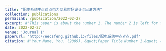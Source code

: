 ```yaml
---
title: "配电系统中点对点电力交易市场设计与出清方法"
collection: publications
permalink: /publication/2022-02-27
excerpt: #'This paper is about the number 1. The number 2 is left for future work.'
date: 2022-02-27
venue: 'Journal 1'
paperurl: 'http://eecsfeng.github.io/files/配电系统中点对点.pdf'
citation: #'Your Name, You. (2009). &quot;Paper Title Number 1.&quot; <i>Journal 1</i>. 1(1).'
---
```


